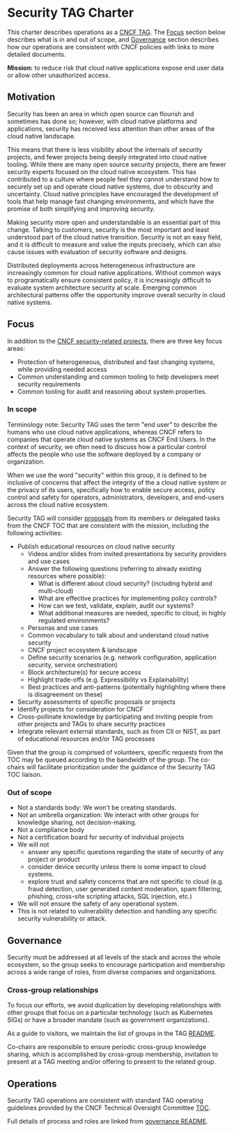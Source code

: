 # Security TAG Charter

This charter describes operations as a [CNCF TAG](https://github.com/cncf/toc/tree/main/tags). The [Focus](#focus) section below describes what is in and out of scope,
and [Governance](#governance) section describes how our operations are consistent with CNCF policies with links to more detailed documents.

**Mission:** to reduce risk that cloud native
applications expose end user data or allow other unauthorized access.

## Motivation
Security has been an area in which open source can flourish and sometimes
has done so; however, with cloud native platforms and applications, security
has received less attention than other areas of the cloud native landscape.

This means that there is less visibility about the internals of security
projects, and fewer projects being deeply integrated into cloud native tooling.
While there are many open source security projects, there are fewer security
experts focused on the cloud native ecosystem. This has contributed to a culture
where people feel they cannot understand how to securely set up and operate
cloud native systems, due to obscurity and uncertainty. Cloud native principles
have encouraged the development of tools that help manage fast changing
environments, and which have the promise of both simplifying and improving
security.

Making security more open and understandable is an essential part of this
change. Talking to customers, security is the most important and least
understood part of the cloud native transition. Security is not an easy field,
and it is difficult to measure and value the inputs precisely, which can also
cause issues with evaluation of security software and designs.

Distributed deployments across heterogeneous infrastructure are increasingly
common for cloud native applications.
Without common ways to programatically ensure consistent policy,
it is increasingly difficult to evaluate system architecture security at scale.
Emerging common architectural patterns offer the opportunity
improve overall security in cloud native systems.

## Focus

In addition to the [CNCF security-related projects](cncf-projects.md), there
are three key focus areas:
* Protection of heterogeneous, distributed and fast changing systems, while
providing needed access
* Common understanding and common tooling to help developers meet security
requirements
* Common tooling for audit and reasoning about system properties.


### In scope

Terminology note: Security TAG uses the term "end user" to describe the humans
who use cloud native applications, whereas CNCF refers to companies that operate
cloud native systems as CNCF End Users. In the context of security, we often
need to discuss how a particular control affects the people who use the software
deployed by a company or organization.

When we use the word "security" within this group, it is defined to be inclusive
of concerns that affect the integrity of the a cloud native
system or the privacy of its users,  specifically how to enable secure
access, policy control and safety for operators, administrators,
developers, and end-users  across the cloud native ecosystem.

Security TAG will consider [proposals](process.md) from its members or delegated
tasks from the CNCF TOC that are consistent with the mission, including
the following activities:

* Publish educational resources on cloud native security
  * Videos and/or slides from invited presentations by security providers and use cases
  * Answer the following questions (referring to already existing resources where possible):
      * What is different about cloud security? (including hybrid and multi-cloud)
      * What are effective practices for implementing policy controls?
      * How can we test, validate, explain, audit our systems?
      * What additional measures are needed, specific to cloud, in highly regulated environments?
  * Personas and use cases
  * Common vocabulary to talk about and understand cloud native security
  * CNCF project ecosystem & landscape
  * Define security scenarios (e.g. network configuration, application security, service orchestration)
  * Block architecture(s) for secure access
  * Highlight trade-offs (e.g. Expressibility vs Explainability)
  * Best practices and anti-patterns (potentially highlighting where there is disagreement on these)
* Security assessments of specific proposals or projects
* Identify projects for consideration for CNCF
* Cross-pollinate knowledge by participating and inviting people from other projects and TAGs to share security practices
* Integrate relevant external standards, such as from CII or NIST, as part of educational resources and/or TAG processes

Given that the group is comprised of volunteers, specific requests from the TOC
may be queued according to the bandwidth of the group. The co-chairs will
facilitate prioritization under the guidance of the Security TAG TOC liaison.

### Out of scope
* Not a standards body: We won't be creating standards.
* Not an umbrella organization: We interact with other groups for knowledge
  sharing, not decision-making.
* Not a compliance body
* Not a certification board for security of individual projects
* We will not
  * answer any specific questions regarding the state of security of any project
    or product
  * consider device security unless there is some impact to cloud systems.
  * explore trust and safety concerns that are not specific to cloud
    (e.g. fraud detection, user generated content moderation, spam filtering,
    phishing, cross-site scripting attacks, SQL injection, etc.)
* We will not ensure the safety of any operational system.
* This is not related to vulnerability detection and handling any specific
  security vulnerability or attack.

## Governance

Security must be addressed at all levels of the stack and across the whole
ecosystem, so the group seeks to encourage participation and membership across
a wide range of roles, from diverse companies and organizations.

### Cross-group relationships
To focus our efforts, we avoid duplication by developing relationships with
other groups that
focus on a particular technology (such as Kubernetes SIGs) or have a broader
mandate (such as government organizations).

As a guide to visitors, we maintain the list of groups in the TAG
[README](https://github.com/cncf/tag-security#related-groups).

Co-chairs are responsible to ensure periodic cross-group knowledge sharing,
which is accomplished by cross-group membership, invitation to present at
a TAG meeting and/or offering to present to the related group.

## Operations
Security TAG operations are consistent with standard TAG operating guidelines
provided by the CNCF Technical Oversight Committee
[TOC](https://github.com/cncf/toc).

Full details of process and roles are linked from [governance README](/governance).
